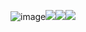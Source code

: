 ![image]([https://hauntedmansion.crd.co/assets/images/gallery08/7973a791.png?v=6c91951f)![](https://hauntedmansion.crd.co/assets/images/gallery08/7275e38b.png?v=6c91951f)![]([https://hauntedmansion.crd.co/assets/images/gallery08/9130edec.png?v=6c91951f)![](https://hauntedmansion.crd.co/assets/images/gallery08/9130edec.png?v=6c91951f](https://i.pinimg.com/originals/6f/56/2a/6f562a88ec8f5a90895cda5da11def9f.gif)https://i.pinimg.com/originals/6f/56/2a/6f562a88ec8f5a90895cda5da11def9f.gif)

